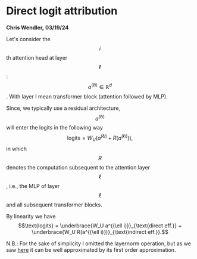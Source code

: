 # Direct logit attribution
**Chris Wendler,**
**03/19/24**

Let's consider the $$i$$ th attention head at layer $$\ell$$: $$a^{(\ell i)} \in \mathbb{R}^d$$. With layer I mean transformer block (attention followed by MLP).

Since, we typically use a residual architecture, $$a^{(\ell i)}$$ will enter the logits in the following way
$$\text{logits} = W_U(a^{(\ell i) }+ R(a^{(\ell i)})),$$
in which $$R$$ denotes the computation subsequent to the attention layer $$\ell$$, i.e., the MLP of layer $$\ell$$ and all subsequent transformer blocks.

By linearity we have
$$\text{logits} =  \underbrace{W_U a^{(\ell i)}}_{\text{direct eff.}} + \underbrace{W_U R(a^{(\ell i)})}_{\text{indirect eff.}}.$$

N.B.: For the sake of simplicity I omitted the layernorm operation, but as we saw [here](https://dynalist.io/d/n2ZWtnoYHrU1s4vnFSAQ519J#z=disz2gTx-jooAcR0a5r8e7LZ) it can be well approximated by its first order approximation.
